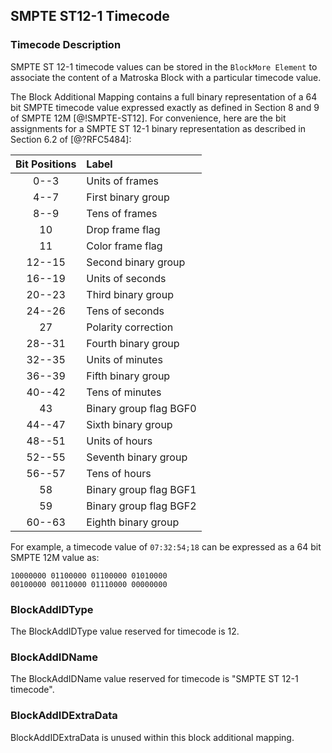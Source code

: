 ## SMPTE ST12-1 Timecode

### Timecode Description

SMPTE ST 12-1 timecode values can be stored in the `BlockMore Element` to associate the content of a Matroska Block with a particular timecode value.

The Block Additional Mapping contains a full binary representation of a 64 bit SMPTE timecode value expressed exactly as defined in Section 8 and 9 of SMPTE 12M [@!SMPTE-ST12]. For convenience, here are the bit assignments for a SMPTE ST 12-1 binary representation as described in Section 6.2 of [@?RFC5484]:

| Bit Positions | Label                  |
|:-------------:|:-----------------------|
| 0--3          | Units of frames        |
| 4--7          | First binary group     |
| 8--9          | Tens of frames         |
| 10            | Drop frame flag        |
| 11            | Color frame flag       |
| 12--15        | Second binary group    |
| 16--19        | Units of seconds       |
| 20--23        | Third binary group     |
| 24--26        | Tens of seconds        |
| 27            | Polarity correction    |
| 28--31        | Fourth binary group    |
| 32--35        | Units of minutes       |
| 36--39        | Fifth binary group     |
| 40--42        | Tens of minutes        |
| 43            | Binary group flag BGF0 |
| 44--47        | Sixth binary group     |
| 48--51        | Units of hours         |
| 52--55        | Seventh binary group   |
| 56--57        | Tens of hours          |
| 58            | Binary group flag BGF1 |
| 59            | Binary group flag BGF2 |
| 60--63        | Eighth binary group    |

For example, a timecode value of `07:32:54;18` can be expressed as a 64 bit SMPTE 12M value as:

```
10000000 01100000 01100000 01010000
00100000 00110000 01110000 00000000
```

### BlockAddIDType

The BlockAddIDType value reserved for timecode is 12.

### BlockAddIDName

The BlockAddIDName value reserved for timecode is "SMPTE ST 12-1 timecode".

### BlockAddIDExtraData

BlockAddIDExtraData is unused within this block additional mapping.
